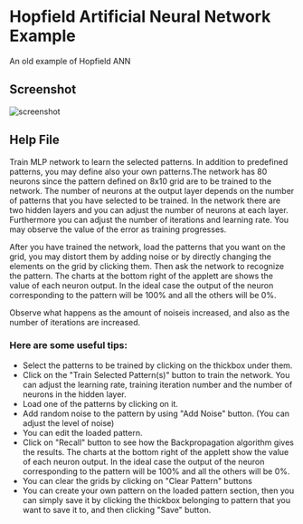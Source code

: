 # Hopfield Artificial Neural Network Example

An old example of Hopfield ANN

## Screenshot

![screenshot](https://cloud.githubusercontent.com/assets/1858678/19889325/f2bc897a-a03c-11e6-8207-ced7cb3a10e5.png)

## Help File

Train MLP network to learn the selected patterns. In addition to predefined patterns, you may define also your own patterns.The network has 80 neurons since the pattern defined on 8x10 grid are to be trained to the network. The number of neurons at the output layer depends on the number of patterns that you have selected to be trained. In the network there are two hidden layers and you can adjust the number of neurons at each layer. Furthermore you can adjust the number of iterations and learning rate. You may observe the value of the error as training progresses.

After you have trained the network, load the patterns that you want on the grid, you may distort them by adding noise or by directly changing the elements on the grid by clicking them. Then ask the network to recognize the pattern. The charts at the bottom right of the applett are shows the value of each neuron output. In the ideal case the output of the neuron corresponding to the pattern will be 100% and all the others will be 0%. 

Observe what happens as the amount of noiseis increased, and also as the number of iterations are increased.

### Here are some useful tips:

- Select the patterns to be trained by clicking on the thickbox under them. 
- Click on the "Train Selected Pattern(s)" button to train the network. You can adjust the learning rate, training iteration number and the number of neurons in the hidden layer. 
- Load one of the patterns by clicking on it. 
- Add random noise to the pattern by using "Add Noise" button. (You can adjust the level of noise) 
- You can edit the loaded pattern. 
- Click on "Recall" button to see how the Backpropagation algorithm gives the results. The charts at the bottom right of the applett show the value of each neuron output. In the ideal case the output of the neuron corresponding to the pattern will be 100% and all the others will be 0%. 
- You can clear the grids by clicking on "Clear Pattern" buttons 
- You can create your own pattern on the loaded pattern section, then you can simply save it by clicking the thickbox belonging to pattern that you want to save it to, and then clicking "Save" button.
